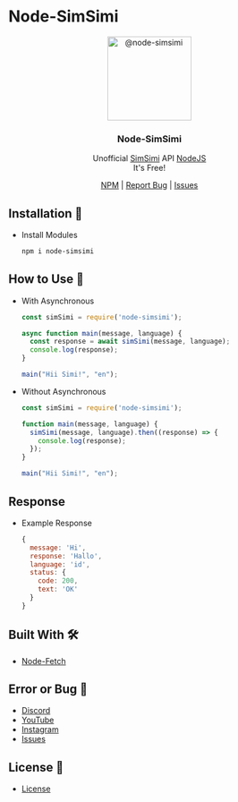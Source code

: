 # Node-SimSimi
<p align="center">
  <img alt="@node-simsimi" style="width: 150px;" src="https://cdn.discordapp.com/attachments/858321432178196490/1055677997694320700/ei_1671763615054-removebg-preview.png">
</p>
<div align="center">
  <h3>Node-SimSimi</h3>
  <p>Unofficial <a href="https://simsimi.com">SimSimi</a> API <a href="https://nodejs.org">NodeJS</a><br>It's Free!</p>
</div>
<div align="center">
  <a href="https://www.npmjs.com/package/node-simsimi">NPM</a> | <a href="https://dsc.gg/DrelezTM">Report Bug</a> | <a href="https://github.com/DrelezTM/StickerWhatsAppBOT/issues">Issues</a>
</div>

## Installation 📑
* Install Modules
  ```sh
  npm i node-simsimi
  ```
 
 ## How to Use 🔭
 * With Asynchronous
   ```js
   const simSimi = require('node-simsimi');
   
   async function main(message, language) {
     const response = await simSimi(message, language);
     console.log(response);
   }
   
   main("Hii Simi!", "en");
   ```
  
 * Without Asynchronous
   ```js
   const simSimi = require('node-simsimi');
   
   function main(message, language) {
     simSimi(message, language).then((response) => {
       console.log(response);
     });
   }
   
   main("Hii Simi!", "en");
   ```

## Response
* Example Response
  ```js
  {
    message: 'Hi',
    response: 'Hallo',
    language: 'id',
    status: {
      code: 200,
      text: 'OK'
    }
  }
  ```

## Built With 🛠
* [Node-Fetch](https://www.npmjs.com/package/node-fetch)

## Error or Bug 🐞
* [Discord](https://dsc.gg/DrelezTM)
* [YouTube](https://www.youtube.com/p/DrelezTM)
* [Instagram](https://www.instagram.com/DrelezTM)
* [Issues](https://github.com/DrelezTM/StickerWhatsAppBOT/issues)

## License 📜
* [License](https://github.com/DrelezTM/node-simsimi/blob/main/LICENSE)
